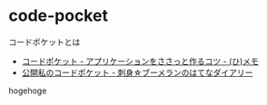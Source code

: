 # code-pocket

コードポケットとは
* [コードポケット - アプリケーションをささっと作るコツ - (ひ)メモ](http://d.hatena.ne.jp/hirose31/20090422/1240377735)
* [公開私のコードポケット - 刺身☆ブーメランのはてなダイアリー](http://d.hatena.ne.jp/a666666/20090423/1240425906)

hogehoge
